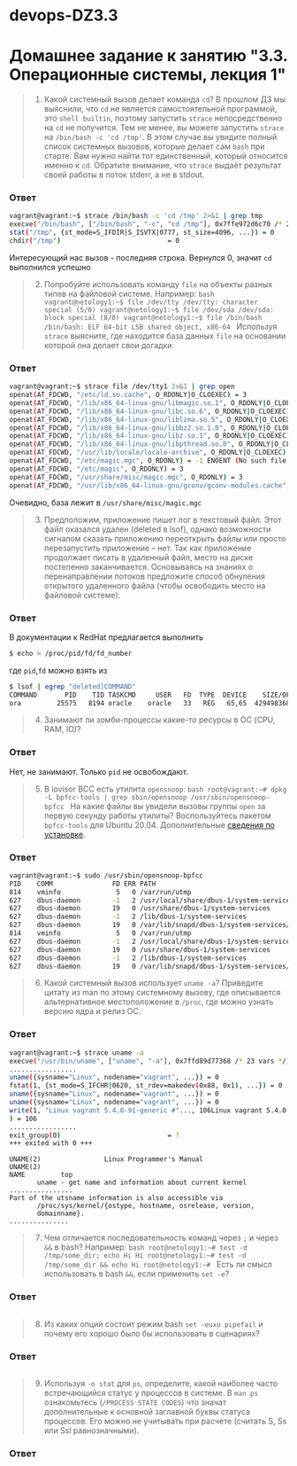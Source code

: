 # devops-DZ3.3
# Домашнее задание к занятию "3.3. Операционные системы, лекция 1"

>1. Какой системный вызов делает команда `cd`? В прошлом ДЗ мы выяснили, что `cd` не является самостоятельной  программой, это `shell builtin`, поэтому запустить `strace` непосредственно на `cd` не получится. Тем не менее, вы можете запустить `strace` на `/bin/bash -c 'cd /tmp'`. В этом случае вы увидите полный список системных вызовов, которые делает сам `bash` при старте. Вам нужно найти тот единственный, который относится именно к `cd`. Обратите внимание, что `strace` выдаёт результат своей работы в поток stderr, а не в stdout.
### Ответ
```bash
vagrant@vagrant:~$ strace /bin/bash -c 'cd /tmp' 2>&1 | grep tmp
execve("/bin/bash", ["/bin/bash", "-c", "cd /tmp"], 0x7ffe972d6c70 /* 23 vars */) = 0
stat("/tmp", {st_mode=S_IFDIR|S_ISVTX|0777, st_size=4096, ...}) = 0
chdir("/tmp")                           = 0
```
Интересующий нас вызов - последняя строка. Вернулся 0, значит `cd` выполнился успешно

>2. Попробуйте использовать команду `file` на объекты разных типов на файловой системе. Например:
    ```bash
    vagrant@netology1:~$ file /dev/tty
    /dev/tty: character special (5/0)
    vagrant@netology1:~$ file /dev/sda
    /dev/sda: block special (8/0)
    vagrant@netology1:~$ file /bin/bash
    /bin/bash: ELF 64-bit LSB shared object, x86-64
    ```
    Используя `strace` выясните, где находится база данных `file` на основании которой она делает свои догадки.
### Ответ
```bash
vagrant@vagrant:~$ strace file /dev/tty1 2>&1 | grep open
openat(AT_FDCWD, "/etc/ld.so.cache", O_RDONLY|O_CLOEXEC) = 3
openat(AT_FDCWD, "/lib/x86_64-linux-gnu/libmagic.so.1", O_RDONLY|O_CLOEXEC) = 3
openat(AT_FDCWD, "/lib/x86_64-linux-gnu/libc.so.6", O_RDONLY|O_CLOEXEC) = 3
openat(AT_FDCWD, "/lib/x86_64-linux-gnu/liblzma.so.5", O_RDONLY|O_CLOEXEC) = 3
openat(AT_FDCWD, "/lib/x86_64-linux-gnu/libbz2.so.1.0", O_RDONLY|O_CLOEXEC) = 3
openat(AT_FDCWD, "/lib/x86_64-linux-gnu/libz.so.1", O_RDONLY|O_CLOEXEC) = 3
openat(AT_FDCWD, "/lib/x86_64-linux-gnu/libpthread.so.0", O_RDONLY|O_CLOEXEC) = 3
openat(AT_FDCWD, "/usr/lib/locale/locale-archive", O_RDONLY|O_CLOEXEC) = 3
openat(AT_FDCWD, "/etc/magic.mgc", O_RDONLY) = -1 ENOENT (No such file or directory)
openat(AT_FDCWD, "/etc/magic", O_RDONLY) = 3
openat(AT_FDCWD, "/usr/share/misc/magic.mgc", O_RDONLY) = 3
openat(AT_FDCWD, "/usr/lib/x86_64-linux-gnu/gconv/gconv-modules.cache", O_RDONLY) = 3
```
Очевидно, база лежит в `/usr/share/misc/magic.mgc`

>3. Предположим, приложение пишет лог в текстовый файл. Этот файл оказался удален (deleted в lsof), однако возможности сигналом сказать приложению переоткрыть файлы или просто перезапустить приложение – нет. Так как приложение продолжает писать в удаленный файл, место на диске постепенно заканчивается. Основываясь на знаниях о перенаправлении потоков предложите способ обнуления открытого удаленного файла (чтобы освободить место на файловой системе).
### Ответ
В документации к RedHat предлагается выполнить
```bash
$ echo > /proc/pid/fd/fd_number
```
где `pid`,`fd` можно взять из 
```bash
$ lsof | egrep "deleted|COMMAND"
COMMAND       PID    TID TASKCMD     USER   FD  TYPE  DEVICE    SIZE/OFF      NODE NAME
ora         25575   8194 oracle    oracle   33   REG   65,65  4294983680  31014933 /oradata/DATAPRE/file.dbf (deleted)
```

>4. Занимают ли зомби-процессы какие-то ресурсы в ОС (CPU, RAM, IO)?
### Ответ
Нет, не занимают. Только `pid` не освобождают.

>5. В iovisor BCC есть утилита `opensnoop`:
    ```bash
    root@vagrant:~# dpkg -L bpfcc-tools | grep sbin/opensnoop
    /usr/sbin/opensnoop-bpfcc
    ```
    На какие файлы вы увидели вызовы группы `open` за первую секунду работы утилиты? Воспользуйтесь пакетом `bpfcc-tools` для Ubuntu 20.04. Дополнительные [сведения по установке](https://github.com/iovisor/bcc/blob/master/INSTALL.md).
### Ответ
```bash
vagrant@vagrant:~$ sudo /usr/sbin/opensnoop-bpfcc
PID    COMM               FD ERR PATH
814    vminfo              5   0 /var/run/utmp
627    dbus-daemon        -1   2 /usr/local/share/dbus-1/system-services
627    dbus-daemon        19   0 /usr/share/dbus-1/system-services
627    dbus-daemon        -1   2 /lib/dbus-1/system-services
627    dbus-daemon        19   0 /var/lib/snapd/dbus-1/system-services/
814    vminfo              5   0 /var/run/utmp
627    dbus-daemon        -1   2 /usr/local/share/dbus-1/system-services
627    dbus-daemon        19   0 /usr/share/dbus-1/system-services
627    dbus-daemon        -1   2 /lib/dbus-1/system-services
627    dbus-daemon        19   0 /var/lib/snapd/dbus-1/system-services/
```


>6. Какой системный вызов использует `uname -a`? Приведите цитату из man по этому системному вызову, где описывается альтернативное местоположение в `/proc`, где можно узнать версию ядра и релиз ОС.
### Ответ
```bash
vagrant@vagrant:~$ strace uname -a
execve("/usr/bin/uname", ["uname", "-a"], 0x7ffd89d77368 /* 23 vars */) = 0
.................
uname({sysname="Linux", nodename="vagrant", ...}) = 0
fstat(1, {st_mode=S_IFCHR|0620, st_rdev=makedev(0x88, 0x1), ...}) = 0
uname({sysname="Linux", nodename="vagrant", ...}) = 0
uname({sysname="Linux", nodename="vagrant", ...}) = 0
write(1, "Linux vagrant 5.4.0-91-generic #"..., 106Linux vagrant 5.4.0-91-generic #102-Ubuntu SMP Fri Nov 5 16:31:28 UTC 2021 x86_64 x86_64 x86_64 GNU/Linux
) = 106
.................
exit_group(0)                           = ?
+++ exited with 0 +++


```
```
UNAME(2)                Linux Programmer's Manual               UNAME(2)
NAME         top
       uname - get name and information about current kernel
................
Part of the utsname information is also accessible via
       /proc/sys/kernel/{ostype, hostname, osrelease, version,
       domainname}.
...............
```
>7. Чем отличается последовательность команд через `;` и через `&&` в bash? Например:
    ```bash
    root@netology1:~# test -d /tmp/some_dir; echo Hi
    Hi
    root@netology1:~# test -d /tmp/some_dir && echo Hi
    root@netology1:~#
    ```
    Есть ли смысл использовать в bash `&&`, если применить `set -e`?
### Ответ
```bash
```


>8. Из каких опций состоит режим bash `set -euxo pipefail` и почему его хорошо было бы использовать в сценариях?
### Ответ
```bash
```


>9. Используя `-o stat` для `ps`, определите, какой наиболее часто встречающийся статус у процессов в системе. В `man ps` ознакомьтесь (`/PROCESS STATE CODES`) что значат дополнительные к основной заглавной буквы статуса процессов. Его можно не учитывать при расчете (считать S, Ss или Ssl равнозначными).
### Ответ

```bash
```

 
